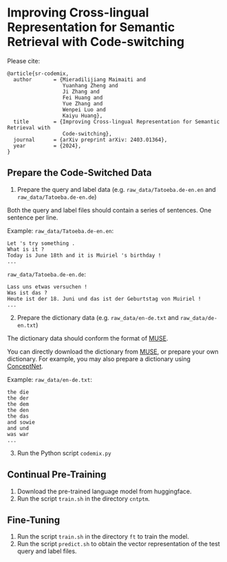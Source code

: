 # Improving Cross-lingual Representation for Semantic Retrieval with Code-switching

Please cite:
```
@article{sr-codemix,
  author       = {Mieradilijiang Maimaiti and
                  Yuanhang Zheng and
                  Ji Zhang and
                  Fei Huang and
                  Yue Zhang and
                  Wenpei Luo and
                  Kaiyu Huang},
  title        = {Improving Cross-lingual Representation for Semantic Retrieval with
                  Code-switching},
  journal      = {arXiv preprint arXiv: 2403.01364},
  year         = {2024},
}
```

## Prepare the Code-Switched Data

1. Prepare the query and label data (e.g. `raw_data/Tatoeba.de-en.en` and `raw_data/Tatoeba.de-en.de`)

Both the query and label files should contain a series of sentences. One sentence per line.

Example:
`raw_data/Tatoeba.de-en.en`:
```
Let 's try something .
What is it ?
Today is June 18th and it is Muiriel 's birthday !
...
```

`raw_data/Tatoeba.de-en.de`:
```
Lass uns etwas versuchen !
Was ist das ?
Heute ist der 18. Juni und das ist der Geburtstag von Muiriel !
...
```

2. Prepare the dictionary data (e.g. `raw_data/en-de.txt` and `raw_data/de-en.txt`)

The dictionary data should conform the format of [MUSE](https://github.com/facebookresearch/MUSE).

You can directly download the dictionary from [MUSE](https://github.com/facebookresearch/MUSE), or prepare your own dictionary. For example, you may also prepare a dictionary using [ConceptNet](https://github.com/commonsense/conceptnet5/).

Example:
`raw_data/en-de.txt`:
```
the die
the der
the dem
the den
the das
and sowie
and und
was war
...
```

3. Run the Python script `codemix.py`

## Continual Pre-Training

1. Download the pre-trained language model from huggingface.
2. Run the script `train.sh` in the directory `cntptm`.

## Fine-Tuning

1. Run the script `train.sh` in the directory `ft` to train the model.
2. Run the script `predict.sh` to obtain the vector representation of the test query and label files.
